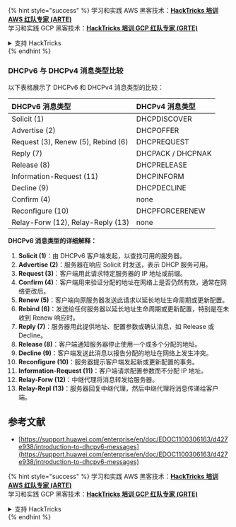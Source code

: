 {% hint style="success" %}
学习和实践 AWS 黑客技术：<img src="/.gitbook/assets/arte.png" alt="" data-size="line">[**HackTricks 培训 AWS 红队专家 (ARTE)**](https://training.hacktricks.xyz/courses/arte)<img src="/.gitbook/assets/arte.png" alt="" data-size="line">\
学习和实践 GCP 黑客技术：<img src="/.gitbook/assets/grte.png" alt="" data-size="line">[**HackTricks 培训 GCP 红队专家 (GRTE)**<img src="/.gitbook/assets/grte.png" alt="" data-size="line">](https://training.hacktricks.xyz/courses/grte)

<details>

<summary>支持 HackTricks</summary>

* 查看 [**订阅计划**](https://github.com/sponsors/carlospolop)!
* **加入** 💬 [**Discord 群组**](https://discord.gg/hRep4RUj7f) 或 [**Telegram 群组**](https://t.me/peass) 或 **关注** 我们的 **Twitter** 🐦 [**@hacktricks\_live**](https://twitter.com/hacktricks\_live)**.**
* **通过向** [**HackTricks**](https://github.com/carlospolop/hacktricks) 和 [**HackTricks Cloud**](https://github.com/carlospolop/hacktricks-cloud) GitHub 仓库提交 PR 分享黑客技巧。

</details>
{% endhint %}

### DHCPv6 与 DHCPv4 消息类型比较
以下表格展示了 DHCPv6 和 DHCPv4 消息类型的比较：

| DHCPv6 消息类型 | DHCPv4 消息类型 |
|:-------------------|:-------------------|
| Solicit (1) | DHCPDISCOVER |
| Advertise (2) | DHCPOFFER |
| Request (3), Renew (5), Rebind (6) | DHCPREQUEST |
| Reply (7) | DHCPACK / DHCPNAK |
| Release (8) | DHCPRELEASE |
| Information-Request (11) | DHCPINFORM |
| Decline (9) | DHCPDECLINE |
| Confirm (4) | none |
| Reconfigure (10) | DHCPFORCERENEW |
| Relay-Forw (12), Relay-Reply (13) | none |

**DHCPv6 消息类型的详细解释：**

1. **Solicit (1)**：由 DHCPv6 客户端发起，以查找可用的服务器。
2. **Advertise (2)**：服务器在响应 Solicit 时发送，表示 DHCP 服务可用。
3. **Request (3)**：客户端用此请求特定服务器的 IP 地址或前缀。
4. **Confirm (4)**：客户端用来验证分配的地址在网络上是否仍然有效，通常在网络更改后。
5. **Renew (5)**：客户端向原服务器发送此请求以延长地址生命周期或更新配置。
6. **Rebind (6)**：发送给任何服务器以延长地址生命周期或更新配置，特别是在未收到 Renew 响应时。
7. **Reply (7)**：服务器用此提供地址、配置参数或确认消息，如 Release 或 Decline。
8. **Release (8)**：客户端通知服务器停止使用一个或多个分配的地址。
9. **Decline (9)**：客户端发送此消息以报告分配的地址在网络上发生冲突。
10. **Reconfigure (10)**：服务器提示客户端发起新或更新配置的事务。
11. **Information-Request (11)**：客户端请求配置参数而不分配 IP 地址。
12. **Relay-Forw (12)**：中继代理将消息转发给服务器。
13. **Relay-Repl (13)**：服务器回复中继代理，然后中继代理将消息传递给客户端。

## 参考文献
* [https://support.huawei.com/enterprise/en/doc/EDOC1100306163/d427e938/introduction-to-dhcpv6-messages](https://support.huawei.com/enterprise/en/doc/EDOC1100306163/d427e938/introduction-to-dhcpv6-messages)


{% hint style="success" %}
学习和实践 AWS 黑客技术：<img src="/.gitbook/assets/arte.png" alt="" data-size="line">[**HackTricks 培训 AWS 红队专家 (ARTE)**](https://training.hacktricks.xyz/courses/arte)<img src="/.gitbook/assets/arte.png" alt="" data-size="line">\
学习和实践 GCP 黑客技术：<img src="/.gitbook/assets/grte.png" alt="" data-size="line">[**HackTricks 培训 GCP 红队专家 (GRTE)**<img src="/.gitbook/assets/grte.png" alt="" data-size="line">](https://training.hacktricks.xyz/courses/grte)

<details>

<summary>支持 HackTricks</summary>

* 查看 [**订阅计划**](https://github.com/sponsors/carlospolop)!
* **加入** 💬 [**Discord 群组**](https://discord.gg/hRep4RUj7f) 或 [**Telegram 群组**](https://t.me/peass) 或 **关注** 我们的 **Twitter** 🐦 [**@hacktricks\_live**](https://twitter.com/hacktricks\_live)**.**
* **通过向** [**HackTricks**](https://github.com/carlospolop/hacktricks) 和 [**HackTricks Cloud**](https://github.com/carlospolop/hacktricks-cloud) GitHub 仓库提交 PR 分享黑客技巧。

</details>
{% endhint %}
